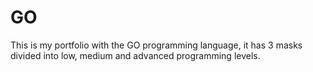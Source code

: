# GO
This is my portfolio with the GO programming language, it has 3 masks divided into low, medium and advanced programming levels.
